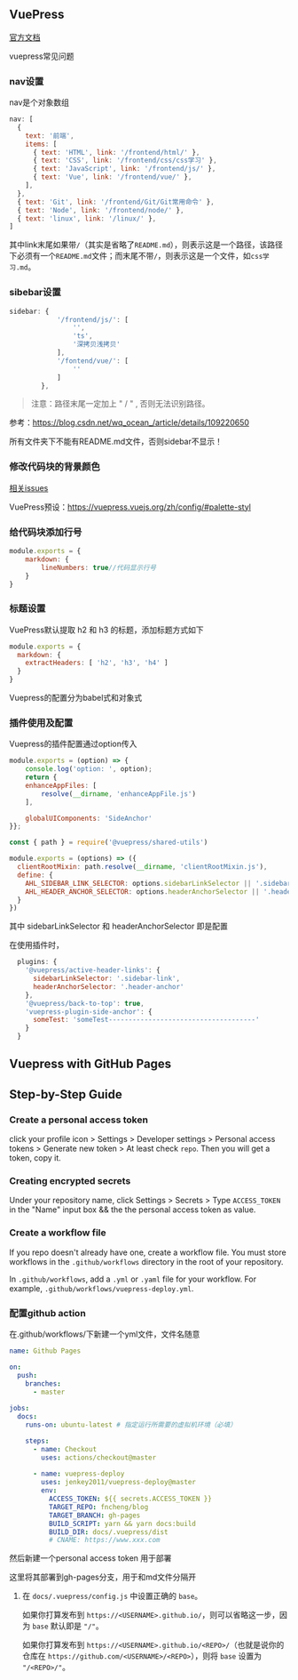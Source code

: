## VuePress

[官方文档](https://vuepress.vuejs.org/zh/theme/default-theme-config.html#%E6%98%BE%E7%A4%BA%E6%89%80%E6%9C%89%E9%A1%B5%E9%9D%A2%E7%9A%84%E6%A0%87%E9%A2%98%E9%93%BE%E6%8E%A5)

vuepress常见问题

### nav设置

nav是个对象数组

```js
nav: [
  {
    text: '前端',
    items: [
      { text: 'HTML', link: '/frontend/html/' },
      { text: 'CSS', link: '/frontend/css/css学习' },
      { text: 'JavaScript', link: '/frontend/js/' },
      { text: 'Vue', link: '/frontend/vue/' },
    ],
  },
  { text: 'Git', link: '/frontend/Git/Git常用命令' },
  { text: 'Node', link: '/frontend/node/' },
  { text: 'linux', link: '/linux/' },
]
```

其中link末尾如果带`/`（其实是省略了`README.md`），则表示这是一个路径，该路径下必须有一个`README.md`文件；而末尾不带`/`，则表示这是一个文件，如`css学习.md`。

### sibebar设置

```js
sidebar: {
			'/frontend/js/': [
				'',
				'ts',
				'深拷贝浅拷贝'
			],
			'/fontend/vue/': [
				''
			]
		},
```

> 注意：路径末尾一定加上 " / " , 否则无法识别路径。

参考：https://blog.csdn.net/wq_ocean_/article/details/109220650

所有文件夹下不能有README.md文件，否则sidebar不显示！



### 修改代码块的背景颜色

[相关issues](https://github.com/vuejs/vuepress/issues/2223)

VuePress预设：https://vuepress.vuejs.org/zh/config/#palette-styl

### 给代码块添加行号

```js
module.exports = {
    markdown: {
        lineNumbers: true//代码显示行号
    }
}
```



### 标题设置

VuePress默认提取 h2 和 h3 的标题，添加标题方式如下

```js
module.exports = {
  markdown: {
    extractHeaders: [ 'h2', 'h3', 'h4' ]
  }
}
```



Vuepress的配置分为babel式和对象式

### 插件使用及配置

Vuepress的插件配置通过option传入

```js
module.exports = (option) => {
    console.log('option: ', option);
    return {
    enhanceAppFiles: [
        resolve(__dirname, 'enhanceAppFile.js')
    ],

    globalUIComponents: 'SideAnchor'
}};
```

```js
const { path } = require('@vuepress/shared-utils')

module.exports = (options) => ({
  clientRootMixin: path.resolve(__dirname, 'clientRootMixin.js'),
  define: {
    AHL_SIDEBAR_LINK_SELECTOR: options.sidebarLinkSelector || '.sidebar-link',
    AHL_HEADER_ANCHOR_SELECTOR: options.headerAnchorSelector || '.header-anchor'
  }
})
```

其中 sidebarLinkSelector 和 headerAnchorSelector 即是配置

在使用插件时，

```js
  plugins: {
    '@vuepress/active-header-links': {
      sidebarLinkSelector: '.sidebar-link',
      headerAnchorSelector: '.header-anchor'
    },
    '@vuepress/back-to-top': true,
    'vuepress-plugin-side-anchor': {
      someTest: 'someTest-------------------------------------'
    }
  }
```



## Vuepress with GitHub Pages

## Step-by-Step Guide

### Create a personal access token

click your profile icon > Settings > Developer settings > Personal access tokens > Generate new token > At least check `repo`. Then you will get a token, copy it.

### Creating encrypted secrets

Under your repository name, click Settings > Secrets > Type `ACCESS_TOKEN` in the "Name" input box && the the personal access token as value.

### Create a workflow file

If you repo doesn't already have one, create a workflow file. You must store workflows in the `.github/workflows` directory in the root of your repository.

In `.github/workflows`, add a `.yml` or `.yaml` file for your workflow. For example, `.github/workflows/vuepress-deploy.yml`.

### 配置github action

在.github/workflows/下新建一个yml文件，文件名随意

```yaml
name: Github Pages

on:
  push:
    branches:
      - master
      
jobs:
  docs:
    runs-on: ubuntu-latest # 指定运行所需要的虚拟机环境（必填）

    steps:
      - name: Checkout
        uses: actions/checkout@master
      
      - name: vuepress-deploy
        uses: jenkey2011/vuepress-deploy@master
        env:
          ACCESS_TOKEN: ${{ secrets.ACCESS_TOKEN }}
          TARGET_REPO: fncheng/blog
          TARGET_BRANCH: gh-pages
          BUILD_SCRIPT: yarn && yarn docs:build
          BUILD_DIR: docs/.vuepress/dist
          # CNAME: https://www.xxx.com
```

然后新建一个personal access token 用于部署

这里将其部署到gh-pages分支，用于和md文件分隔开

1. 在 `docs/.vuepress/config.js` 中设置正确的 `base`。

   如果你打算发布到 `https://<USERNAME>.github.io/`，则可以省略这一步，因为 `base` 默认即是 `"/"`。

   如果你打算发布到 `https://<USERNAME>.github.io/<REPO>/`（也就是说你的仓库在 `https://github.com/<USERNAME>/<REPO>`），则将 `base` 设置为 `"/<REPO>/"`。

